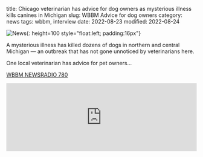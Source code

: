 title: Chicago veterinarian has advice for dog owners as mysterious illness kills canines in Michigan
slug: WBBM Advice for dog owners
category: news
tags: wbbm, interview
date: 2022-08-23
modified: 2022-08-24

![News]({static}/images/news.gif){: height=100 style="float:left; padding:16px"}

A mysterious illness has killed dozens of dogs in northern and central Michigan — an outbreak that has not gone unnoticed by veterinarians here.

One local veterinarian has advice for pet owners...

[WBBM NEWSRADIO 780](https://www.audacy.com/wbbm780/news/local/chicago-vet-takes-notice-of-deadly-dog-illness-in-michigan)

<iframe src="https://omny.fm/shows/wbbmam-on-demand/chicago-vets-take-notice-of-mysterious-dog-illness/embed" width="100%" height="180" allow="autoplay; clipboard-write" frameborder="0" title="Chicago vets take notice of mysterious dog illness in Michigan"></iframe>
